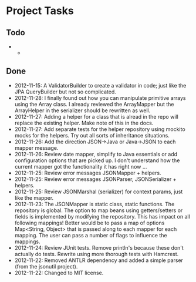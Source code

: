 # Project Tasks
## Todo

* -

## Done

* 2012-11-15: A ValidatorBuilder to create a validator in code; just like the JPA QueryBuilder but not so complicated.
* 2012-11-28: I finally found out how you can manipulate primitive arrays using the Array class. I already reviewed the ArrayMapper but the ArrayHelper in the serializer should be rewritten as well.
* 2012-11-27: Adding a helper for a class that is alread in the repo will replace the existing helper. Make note of this in the docs.
* 2012-11-27: Add separate tests for the helper repository using mockito mocks for the helpers. Try out all sorts of inheritance situations.
* 2012-11-26: Add the direction JSON->Java or Java->JSON to each mapper message.
* 2012-11-26: Review date mapper, simplify to Java essentials or add configuration options that are picked up. I don't understand how the current mapper got the functionality it has right now ...
* 2012-11-25: Review error messages JSONMapper + helpers.
* 2012-11-25: Review error messages JSONParser, JSONSerializer + helpers.
* 2012-11-25: Review JSONMarshal (serializer) for context params, just like the mapper.
* 2012-11-23: The JSONMapper is static class, static functions. The repository is global. The option to map beans using getters/setters or fields is implemented by modifying the repository. This has impact on all following mappings! Better would be to pass a map of options Map<String, Object> that is passed along to each mapper for each mapping. The user can pass a number of flags to influence the mappings.
* 2012-11-24: Review JUnit tests. Remove println's because these don't actually do tests. Rewrite using more thorough tests with Hamcrest.
* 2012-11-22: Removed ANTLR dependency and added a simple parser (from the jsonutil project).
* 2012-11-22: Changed to MIT license.
